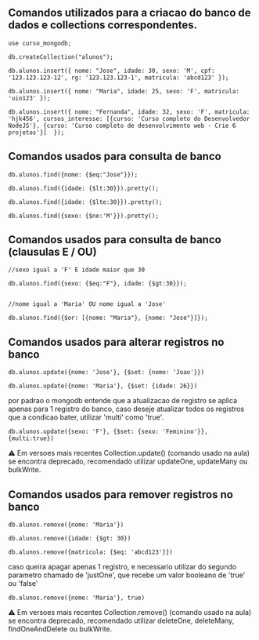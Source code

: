 ## Comandos utilizados para a criacao do banco de dados e collections correspondentes.

    use curso_mongodb;

    db.createCollection("alunos");

    db.alunos.insert({ nome: "Jose", idade: 30, sexo: 'M', cpf: '123.123.123-12', rg: '123.123.123-1', matricula: 'abcd123' });

    db.alunos.insert({ nome: "Maria", idade: 25, sexo: 'F', matricula: 'uio123' });

    db.alunos.insert({ nome: "Fernanda", idade: 32, sexo: 'F', matricula: 'hjk456', cursos_interesse: [{curso: 'Curso completo do Desenvolvedor NodeJS'}, {curso: 'Curso completo de desenvolvimento web - Crie 6 projetos'}]  });

## Comandos usados para consulta de banco

    db.alunos.find({nome: {$eq:"Jose"}});

    db.alunos.find({idade: {$lt:30}}).pretty();

    db.alunos.find({idade: {$lte:30}}).pretty();

    db.alunos.find({sexo: {$ne:'M'}}).pretty();

## Comandos usados para consulta de banco (clausulas E / OU)

    //sexo igual a 'F' E idade maior que 30
    
    db.alunos.find({sexo: {$eq:"F"}, idade: {$gt:30}});


    //nome igual a 'Maria' OU nome igual a 'Jose'
    
    db.alunos.find({$or: [{nome: "Maria"}, {nome: "Jose"}]});


## Comandos usados para alterar registros no banco

    db.alunos.update({nome: 'Jose'}, {$set: {nome: 'Joao'}})

    db.alunos.update({nome: 'Maria'}, {$set: {idade: 26}})

por padrao o mongodb entende que a atualizacao de registro se aplica apenas para 1 registro do banco, caso deseje atualizar todos os registros que a condicao bater, utilizar 'multi' como 'true'.

    db.alunos.update({sexo: 'F'}, {$set: {sexo: 'Feminino'}}, {multi:true})

⚠️ Em versoes mais recentes Collection.update() (comando usado na aula) se encontra deprecado, recomendado utilizar updateOne, updateMany ou bulkWrite.

## Comandos usados para remover registros no banco

    db.alunos.remove({nome: 'Maria'})

    db.alunos.remove({idade: {$gt: 30})

    db.alunos.remove({matricula: {$eq: 'abcd123'}})

caso queira apagar apenas 1 registro, e necessario utilizar do segundo parametro chamado de 'justOne', que recebe um valor booleano de 'true' ou 'false'

    db.alunos.remove({nome: 'Maria'}, true)

⚠️ Em versoes mais recentes Collection.remove() (comando usado na aula) se encontra deprecado, recomendado utilizar deleteOne, deleteMany, findOneAndDelete ou bulkWrite.
